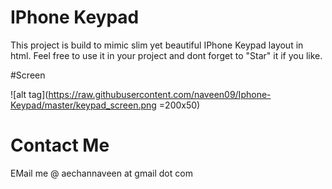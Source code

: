 # IPhone Keypad

This project is build to mimic slim yet beautiful IPhone Keypad layout in html.
Feel free to use it in your project and dont forget to "Star" it if you like.

#Screen

![alt tag](https://raw.githubusercontent.com/naveen09/Iphone-Keypad/master/keypad_screen.png =200x50)

# Contact Me
EMail me @ aechannaveen at gmail dot com
